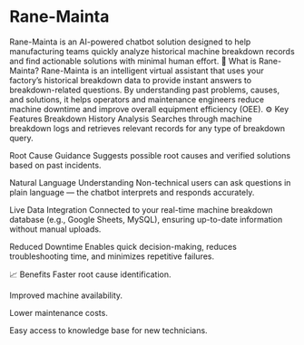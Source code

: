 # Rane-Mainta
Rane-Mainta is an AI-powered chatbot solution designed to help manufacturing teams quickly analyze historical machine breakdown records and find actionable solutions with minimal human effort.
🚀 What is Rane-Mainta?
Rane-Mainta is an intelligent virtual assistant that uses your factory’s historical breakdown data to provide instant answers to breakdown-related questions. By understanding past problems, causes, and solutions, it helps operators and maintenance engineers reduce machine downtime and improve overall equipment efficiency (OEE).
⚙️ Key Features
Breakdown History Analysis
Searches through machine breakdown logs and retrieves relevant records for any type of breakdown query.

Root Cause Guidance
Suggests possible root causes and verified solutions based on past incidents.

Natural Language Understanding
Non-technical users can ask questions in plain language — the chatbot interprets and responds accurately.

Live Data Integration
Connected to your real-time machine breakdown database (e.g., Google Sheets, MySQL), ensuring up-to-date information without manual uploads.

Reduced Downtime
Enables quick decision-making, reduces troubleshooting time, and minimizes repetitive failures.

📈 Benefits
Faster root cause identification.

Improved machine availability.

Lower maintenance costs.

Easy access to knowledge base for new technicians.
